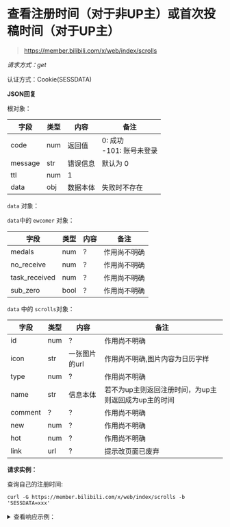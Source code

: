 # 查看注册时间（对于非UP主）或首次投稿时间（对于UP主）
> https://member.bilibili.com/x/web/index/scrolls

*请求方式：get*

认证方式：Cookie(SESSDATA)

**JSON回复**

根对象：

| 字段    | 类型 | 内容     | 备注                          |
| ------- | ---- | -------- | ----------------------------- |
| code    | num  | 返回值   | 0: 成功<br />-101: 账号未登录 |
| message | str  | 错误信息 | 默认为 0                      |
| ttl     | num  | 1        |                               |
| data    | obj  | 数据本体 | 失败时不存在                  |

`data` 对象：

`data`中的 `ewcomer` 对象：

| 字段    | 类型 | 内容     | 备注                          |
| ------- | ---- | -------- | ----------------------------- |
| medals      | num  | ?   | 作用尚不明确 |
| no_receive  | num  | ? |  作用尚不明确     |
| task_received   | num  | ?    |  作用尚不明确  |
| sub_zero    |  bool  | ? |  作用尚不明确 |

`data` 中的 `scrolls`对象：

| 字段    | 类型 | 内容     | 备注                          |
| ------- | ---- | -------- | ----------------------------- |
| id    | num  | ?   |     作用尚不明确 |
| icon | str | 一张图片的url | 作用尚不明确,图片内容为日历字样        |
| type     | num  | ?       |            作用尚不明确             |
| name    | str  | 信息本体 | 若不为up主则返回注册时间，为up主则返回成为up主的时间    |
| comment | ? | ?  | 作用尚不明确|
| new | num | ? | 作用尚不明确 |
| hot | num | ? | 作用尚不明确 |
| link | url | ? | 提示改页面已废弃|

**请求实例：**

查询自己的注册时间:
```shell
curl -G https://member.bilibili.com/x/web/index/scrolls -b 'SESSDATA=xxx'
```

<details>
<summary>查看响应示例：</summary>

对于up主：

```json
{
  "code": 0,
  "message": "0",
  "ttl": 1,
  "data": {
    "newcomer": {
      "medals": 0,
      "no_receive": 0,
      "task_received": 0,
      "sub_zero": false,
      "tasks": null
    },
    "scrolls": [
      {
        "id": 0,
        "icon": "http://i0.hdslb.com/bfs/archive/f58a4b33bbf23464d0aa24210cf97233506e50dc.png",
        "type": 1,
        "name": "成为UP主的第29天",
        "comment": "",
        "new": 0,
        "hot": 0,
        "link": "https://member.bilibili.com/studio/gabriel/creator-calendar/today"
      }
    ]
  }
}
```

对于非up主：

```json
{
  "code": 0,
  "message": "0",
  "ttl": 1,
  "data": {
    "newcomer": {
      "medals": 0,
      "no_receive": 0,
      "task_received": 0,
      "sub_zero": false,
      "tasks": null
    },
    "scrolls": [
      {
        "id": 0,
        "icon": "http://i0.hdslb.com/bfs/archive/f58a4b33bbf23464d0aa24210cf97233506e50dc.png",
        "type": 1,
        "name": "加入bilibili星球的第29天",
        "comment": "",
        "new": 0,
        "hot": 0,
        "link": "https://member.bilibili.com/studio/gabriel/creator-calendar/today"
      }
    ]
  }
}
```
</details>
